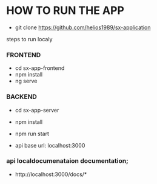 # HOW TO RUN THE APP
- git clone https://github.com/helios1989/sx-application

steps to run localy
### FRONTEND
- cd sx-app-frontend
- npm install
- ng serve

### BACKEND
- cd sx-app-server
- npm install
- npm run start

- api base url: localhost:3000



### api localdocumenataion documentation;
- http://localhost:3000/docs/*



